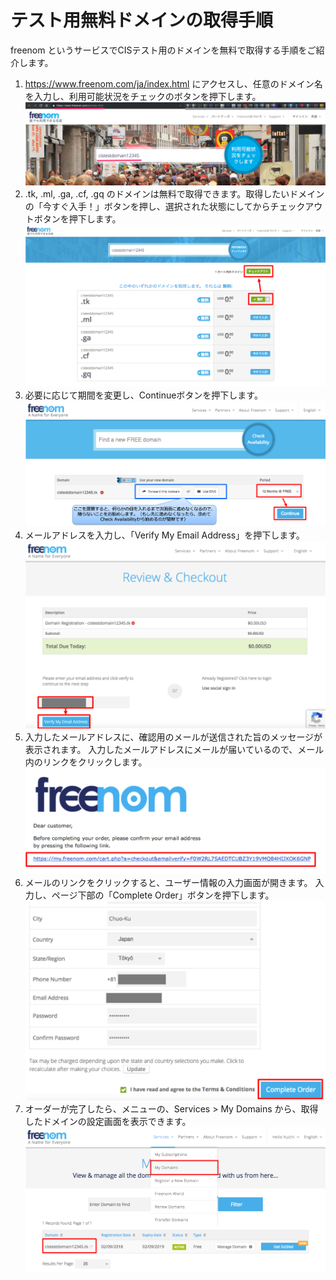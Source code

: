 # テスト用無料ドメインの取得手順

freenom というサービスでCISテスト用のドメインを無料で取得する手順をご紹介します。

1. https://www.freenom.com/ja/index.html にアクセスし、任意のドメイン名を入力し、利用可能状況をチェックのボタンを押下します。
   ![freenom_access](img/freenom_access.png)
2. .tk, .ml, .ga, .cf, .gq のドメインは無料で取得できます。取得したいドメインの「今すぐ入手！」ボタンを押し、選択された状態にしてからチェックアウトボタンを押下します。
   ![freenom_get_tk.png](img/freenom_get_tk.png)
3. 必要に応じて期間を変更し、Continueボタンを押下します。
   ![freenom_period.png](img/freenom_period.png)
4. メールアドレスを入力し、「Verify My Email Address」を押下します。
   ![freenom_verify.png](img/freenom_verify.png)
5. 入力したメールアドレスに、確認用のメールが送信された旨のメッセージが表示されます。
   入力したメールアドレスにメールが届いているので、メール内のリンクをクリックします。
   ![freenom_mail_link.png](img/freenom_mail_link.png)
6. メールのリンクをクリックすると、ユーザー情報の入力画面が開きます。
   入力し、ページ下部の「Complete Order」ボタンを押下します。
   ![freenom_complete_order.png](img/freenom_complete_order.png)
7. オーダーが完了したら、メニューの、Services > My Domains から、取得したドメインの設定画面を表示できます。
   ![freenom_confirm.png](img/freenom_confirm.png)
